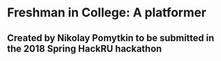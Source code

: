# Freshman in College: A platformer
## Created by Nikolay Pomytkin to be submitted in the 2018 Spring HackRU hackathon
